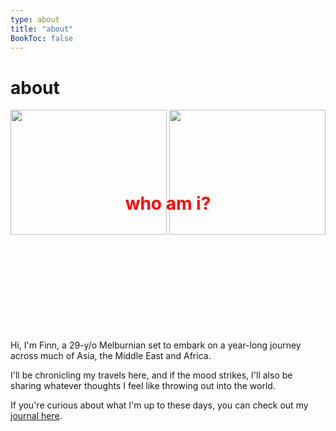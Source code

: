 ```yaml
---
type: about
title: "about"
BookToc: false
---
```


# about

<html lang="en">
<head>
    <meta charset="UTF-8">
    <meta name="viewport" content="width=device-width, initial-scale=1.0">
    <title>Image Behind Text</title>
    <style>
        .background-container {
            position: relative;
            width: 100%;
            height: 300px; /* Adjust height as needed */
            background-image: url('/images/chimp.jpg');
            background-size: cover;
            background-position: center;
            color: white; /* Adjust text color as needed */
        }
        .background-container h2 {
            position: absolute;
            top: 50%;
            left: 50%;
            transform: translate(-50%, -50%);
            font-size: 2em; /* Adjust font size as needed */
            margin: 0;
        }
    </style>
</head>
<body>
    <div class="background-container">
        <span style="color:red;"><h2>who am i?</h2></span>
        <img src="/images/Finn.jpg" width="250" height="200" alt="Finn">
        <img src="/images/atmos.webp" width="250" height="200" alt="Atmos">
    </div>
</body>
</html>
<br><br><br><br>
Hi, I'm Finn, a 29-y/o Melburnian set to embark on a year-long journey across much of Asia, the Middle East and Africa. 

I'll be chronicling my travels here, and if the mood strikes, I'll also be sharing whatever thoughts I feel like throwing out into the world.

If you're curious about what I'm up to these days, you can check out my [journal here](/posts/).